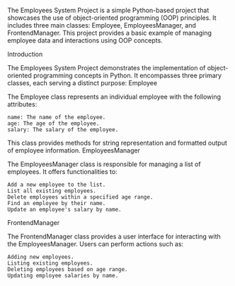 The Employees System Project is a simple Python-based project that showcases the use of object-oriented programming (OOP) principles. It includes three main classes: Employee, EmployeesManager, and FrontendManager. This project provides a basic example of managing employee data and interactions using OOP concepts.

Introduction

The Employees System Project demonstrates the implementation of object-oriented programming concepts in Python. It encompasses three primary classes, each serving a distinct purpose:
Employee

The Employee class represents an individual employee with the following attributes:

    name: The name of the employee.
    age: The age of the employee.
    salary: The salary of the employee.

This class provides methods for string representation and formatted output of employee information.
EmployeesManager

The EmployeesManager class is responsible for managing a list of employees. It offers functionalities to:

    Add a new employee to the list.
    List all existing employees.
    Delete employees within a specified age range.
    Find an employee by their name.
    Update an employee's salary by name.

FrontendManager

The FrontendManager class provides a user interface for interacting with the EmployeesManager. Users can perform actions such as:

    Adding new employees.
    Listing existing employees.
    Deleting employees based on age range.
    Updating employee salaries by name.
